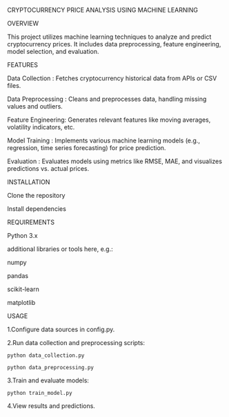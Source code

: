 CRYPTOCURRENCY PRICE ANALYSIS USING MACHINE LEARNING


OVERVIEW

This project utilizes machine learning techniques to analyze and predict cryptocurrency prices. It includes data preprocessing, feature engineering, model selection, and evaluation.


FEATURES

Data Collection    : Fetches cryptocurrency historical data from APIs or CSV files.

Data Preprocessing : Cleans and preprocesses data, handling missing values and outliers.

Feature Engineering: Generates relevant features like moving averages, volatility indicators, etc.

Model Training     : Implements various machine learning models (e.g., regression, time series forecasting) for price prediction.

Evaluation         : Evaluates models using metrics like RMSE, MAE, and visualizes predictions vs. actual prices.


INSTALLATION

Clone the repository

Install dependencies


REQUIREMENTS

Python 3.x

additional libraries or tools here, e.g.:

numpy

pandas

scikit-learn

matplotlib


USAGE

1.Configure data sources in config.py.

2.Run data collection and preprocessing scripts:

    python data_collection.py
    
    python data_preprocessing.py
    
3.Train and evaluate models:

    python train_model.py
    
4.View results and predictions.

